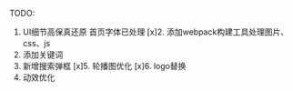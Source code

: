 TODO:
1. UI细节高保真还原 首页字体已处理
[x]2. 添加webpack构建工具处理图片、css、js
3. 添加关键词 
4. 新增搜索弹框
[x]5. 轮播图优化
[x]6. logo替换
7. 动效优化
